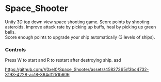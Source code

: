 # Space_Shooter
Unity 3D top down view space shooting game. 
Score points by shooting asteroids. Improve attack rate by picking up buffs, heal by picking up green balls.   
Score enough points to upgrade your ship automatically (3 levels of ships).

### Controls
Press W to start and R to restart after destroying ship.
asd


https://github.com/V0xel0/Space_Shooter/assets/45827365/f3bc4732-3193-4228-ac18-394df251b606

